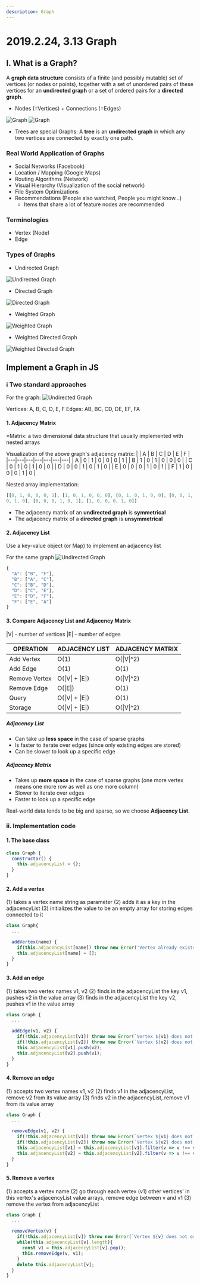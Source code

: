 ```yaml
---
description: Graph
---
```


# 2019.2.24, 3.13 Graph

## I. What is a Graph?
A **graph data structure** consists of a finite (and possibly mutable)
set of vertices (or nodes or points), together with a set of unordered
pairs of these vertices for an **undirected graph** or a set of ordered
pairs for a **directed graph**.

* Nodes (=Vertices) + Connections (=Edges)
  
![Graph](graph1.svg) ![Graph](graph2.svg)

* Trees are special Graphs:
  A **tree** is an **undirected graph** in which any two vertices are
  connected by exactly one path.

### Real World Application of Graphs

- Social Networks (Facebook)
- Location / Mapping (Google Maps)
- Routing Algorithms (Network)
- Visual Hierarchy (Visualization of the social network)
- File System Optimizations
- Recommendations (People also watched, People you might know...)
    - Items that share a lot of feature nodes are recommended

### Terminologies

- Vertex (Node)
- Edge

### Types of Graphs

- Undirected Graph

![Undirected Graph](graph1.svg)

- Directed Graph

![Directed Graph](directed-graph.svg)

- Weighted Graph

![Weighted Graph](weighted-graph.svg)

- Weighted Directed Graph

![Weighted Directed Graph](weighted-directed-graph.svg)

## Implement a Graph in JS

### i Two standard approaches

For the graph:
![Undirected Graph](graph3.svg)

Vertices: A, B, C, D, E, F
Edges: AB, BC, CD, DE, EF, FA

#### 1. Adjacency Matrix

*Matrix: a two dimensional data structure that usually implemented with
nested arrays

Visualization of the above graph's adjacency matrix:
|   | A | B | C | D | E | F |
|---|---|---|---|---|---|---|
| A | 0 | 1 | 0 | 0 | 0 | 1 |
| B | 1 | 0 | 1 | 0 | 0 | 0 |
| C | 0 | 1 | 0 | 1 | 0 | 0 |
| D | 0 | 0 | 1 | 0 | 1 | 0 |
| E | 0 | 0 | 0 | 1 | 0 | 1 |
| F | 1 | 0 | 0 | 0 | 1 | 0 |

Nested array implementation:
```js
[[0, 1, 0, 0, 0, 1], [1, 0, 1, 0, 0, 0], [0, 1, 0, 1, 0, 0], [0, 0, 1,
0, 1, 0], [0, 0, 0, 1, 0, 1], [1, 0, 0, 0, 1, 0]]
```

- The adjacency matrix of an **undirected graph** is **symmetrical**
- The adjacency matrix of a **directed graph** is **unsymmetrical**

#### 2. Adjacency List

Use a key-value object (or Map) to implement an adjacency list

For the same graph
![Undirected Graph](graph3.svg)

```js
{
  "A": ["B", "F"],
  "B": ["A", "C"],
  "C": ["B", "D"],
  "D": ["C", "E"],
  "E": ["D", "F"],
  "F": ["E", "A"]
}
```

#### 3. Compare Adjacency List and Adjacency Matrix

|V| - number of vertices
|E| - number of edges

| OPERATION | ADJACENCY LIST | ADJACENCY MATRIX |
|---|---|---|
| Add Vertex | O(1) | O(\|V\|^2) |
| Add Edge | O(1) | O(1) |
| Remove Vertex | O(\|V\| + \|E\|) | O(\|V\|^2) |
| Remove Edge | O(\|E\|) | O(1) |
| Query | O(\|V\| + \|E\|) | O(1) |
| Storage | O(\|V\| + \|E\|) | O(\|V\|^2) |

##### Adjacency List

- Can take up **less space** in the case of sparse graphs
- Is faster to iterate over edges (since only existing edges are stored)
- Can be slower to look up a specific edge

##### Adjacency Matrix

- Takes up **more space** in the case of sparse graphs (one more vertex means one more row as well as one more column)
- Slower to iterate over edges
- Faster to look up a specific edge


Real-world data tends to be big and sparse, so we choose **Adjacency
List**.

### ii. Implementation code

#### 1. The base class

```js
class Graph {
  constructor() {
    this.adjacencyList = {};
  }
}
```

#### 2. Add a vertex

(1) takes a vertex name string as parameter
(2) adds it as a key in the adjacencyList
(3) initializes the value to be an empty array for storing edges
connected to it

```js
class Graph{
  ...

  addVertex(name) {
    if(this.adjacencyList[name]) throw new Error('Vertex already exists!');
    this.adjacencyList[name] = [];
  }
} 
```

#### 3. Add an edge

(1) takes two vertex names v1, v2
(2) finds in the adjacencyList the key v1, pushes v2 in the value
array
(3) finds in the adjacencyList the key v2, pushes v1 in the value array

```js
class Graph {
  ...

  addEdge(v1, v2) {
    if(!this.adjacencyList[v1]) throw new Error(`Vertex ${v1} does not exist!`);
    if(!this.adjacencyList[v2]) throw new Error(`Vertex ${v2} does not exist!`);
    this.adjacencyList[v1].push(v2);
    this.adjacencyList[v2].push(v1);
  }
}
```

#### 4. Remove an edge

(1) accepts two vertex names v1, v2
(2) finds v1 in the adjacencyList, remove v2 from its value array
(3) finds v2 in the adjacencyList, remove v1 from its value array

```js
class Graph {
  ...

  removeEdge(v1, v2) {
    if(!this.adjacencyList[v1]) throw new Error(`Vertex ${v1} does not exist!`);
    if(!this.adjacencyList[v2]) throw new Error(`Vertex ${v2} does not exist!`);
    this.adjacencyList[v1] = this.adjacencyList[v1].filter(v => v !== v2);
    this.adjacencyList[v2] = this.adjacencyList[v2].filter(v => v !== v1);
  }
}
```
#### 5. Remove a vertex

(1) accepts a vertex name
(2) go through each vertex (v1) other vertices' in this vertex's adjacencyList value arrays, remove
edge between v and v1
(3) remove the vertex from adjacencyList

```js
class Graph {
  ...

  removeVertex(v) {
    if(!this.adjacencyList[v]) throw new Error(`Vertex ${v} does not exist!`);
    while(this.adjacencyList[v].length){
      const v1 = this.adjacencyList[v].pop();
      this.removeEdge(v, v1);
    }
    delete this.adjacencyList[v];
  }
}
```
